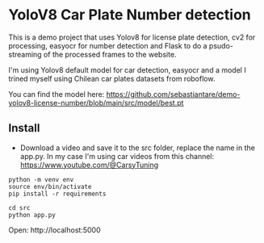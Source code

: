 # YoloV8 Car Plate Number detection

This is a demo project that uses Yolov8 for license plate detection, cv2 for processing, easyocr for number detection and Flask to do a psudo-streaming of the processed frames to the website.

I'm using Yolov8 default model for car detection, easyocr and a model I trined myself using Chilean car plates datasets from roboflow.

You can find the model here: https://github.com/sebastiantare/demo-yolov8-license-number/blob/main/src/model/best.pt

## Install

- Download a video and save it to the src folder, replace the name in the app.py. In my case I'm using car videos from this channel: https://www.youtube.com/@CarsyTuning

```
python -m venv env
source env/bin/activate
pip install -r requirements
```

```
cd src
python app.py
```

Open: http://localhost:5000
